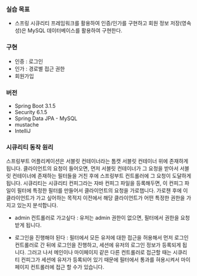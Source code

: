 ### 실습 목표
- 스프링 시큐리티 프레임워크를 활용하여 인증/인가를 구현하고 회원 정보 저장(영속성)은 MySQL 데이터베이스를 활용하여 구현한다.

### 구현
- 인증 : 로그인
- 인가 : 경로별 접근 권한
- 회원가입
  
### 버전
- Spring Boot 3.1.5
- Security 6.1.5
- Spring Data JPA - MySQL
- mustache
- IntelliJ

### 시큐리티 동작 원리
스프링부트 어플리케이션은 서블릿 컨테이너라는 톰캣 서블릿 컨테이너 위에 존재하게 됩니다.
클라이언트의 요청이 들어오면, 먼저 서블릿 컨테이너가 그 요청을 받아서
서블릿 컨테이너에 존재하는 필터들을 거친 후에 스프링부트 컨트롤러에 그 요청이 도달하게 됩니다.
시큐리티는 시큐리티 컨피그라는 자바 컨피그 파일을 등록해두면,
이 컨피그 파일이 필터에 특정한 필터를 만들어서 클라이언트의 요청을 가로챕니다.
가로챈 후에 이 클라이언트가 가고 싶어하는 목적지 이전에서
해당 클라이언트가 어떤 특정한 권한을 가지고 있는지 분석합니다.

- admin 컨트롤러로 가고싶다
  : 유저는 admin 권한이 없으면, 필터에서 권한을 요청 받게 됩니다.

- 로그인을 진행해야 된다
  : 필터에서 모든 유저에 대한 접근을 허용해서 먼저 로그인 컨트롤러로 간 뒤에
  로그인을 진행하고, 세션에 유저의 로그인 정보가 등록되게 됩니다.
  그러고 나서 메인이나 마이페이지 같은 다른 컨트롤러로 접근할 때는
  시큐리티 컨피그가 세션에 유저가 등록되어 있기 때문에 필터에서 통과를 혀용시켜서
  마이페이지 컨트롤러에 접근 할 수가 있습니다.

